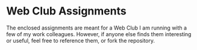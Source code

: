 # Web Club Assignments

The enclosed assignments are meant for a Web Club I am running with a few of my work colleagues. However, if anyone else finds them interesting or useful, feel free to reference them, or fork the repository.
